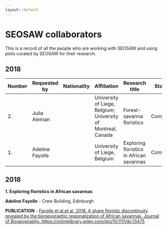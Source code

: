 ```yaml
---
layout: default
---
```



# SEOSAW collaborators

This is a record of all the people who are working with SEOSAW and using plots curated by SEOSAW for their research. 

## 2018 

<table>
    <thead>
    	 <tr id='tableHeader'>
   	 	 <th>Number</th>
   	 	 <th>Requested by</th>
   	 	 <th>Nationality</th>
   	 	 <th>Affiliation</th>
   	 	 <th>Research title</th>
   	 	 <th>Status</th>
   	 	 <th>Publication</th>
    	 </tr>
    </thead>
    <tbody id='tableBody'>
    <tr>
      <td>2.</td>
        <td>Julia Aleman</td>
        <td></td>
   	    <td>University of Liege, Belgium; University of Montreal, Canada</td>
   	    <td>Forest-savanna floristics</td>
   	    <td>Complete</td>
   	    <td><a href="https://doi.org/10.1073/pnas.2011515117" target="_blank">Aleman et al. 2020. Floristic evidence for alternative biome states in tropical Africa. The Proceedings of the National Academy of Sciences. https://doi.org/10.1073/pnas.2011515117</a></td>
    </tr>
    <tr>
     <td>1.</td>
      <td>Adeline Fayolle</td>
      <td></td>
   	  <td>University of Liege, Belgium</td>
   	  <td>Exploring floristics in African savannas</td>
   	  <td>Complete</td>
   	  <td><a href="https://onlinelibrary.wiley.com/doi/10.1111/jbi.13475" target="_blank">Fayolle et al.et al. 2018. A sharp floristic discontinuity revealed by the biogeographic regionalization of African savannas. Journal of Biogeography. https://onlinelibrary.wiley.com/doi/10.1111/jbi.13475</a></td>
    </tr>
     </tbody>
</table>

## 2018

<div class="paper">
<p><strong>1. Exploring floristics in African savannas</strong></p>
<p><b>Adeline Fayolle</b> - Crew Building, Edinburgh</p>
<p><b>PUBLICATION</b> - <a href="https://onlinelibrary.wiley.com/doi/10.1111/jbi.13475" target="_blank">Fayolle et al.et al. 2018. A sharp floristic discontinuity revealed by the biogeographic regionalization of African savannas. Journal of Biogeography. https://onlinelibrary.wiley.com/doi/10.1111/jbi.13475</a></p>
</div>

